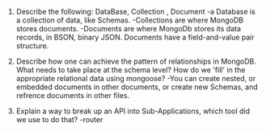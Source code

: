1. Describe the following: DataBase, Collection , Document
   -a Database is a collection of data, like Schemas.
   -Collections are where MongoDB stores documents.
   -Documents are where MongoDb stores its data records, in BSON, binary JSON. Documents have a field-and-value pair structure.

2. Describe how one can achieve the pattern of relationships in MongoDB. What needs to take place at the schema level? How do we 'fill' in the appropriate relational data using mongoose?
    -You can create nested, or embedded documents in other documents, or create new Schemas, and refrence documents in other files.

3. Explain a way to break up an API into Sub-Applications, which tool did we use to do that?
    -router